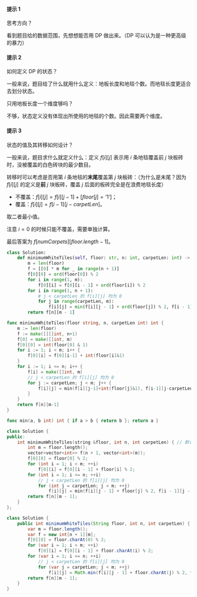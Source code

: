 #### 提示 1

思考方向？

看到题目给的数据范围，先想想能否用 DP 做出来。（DP 可以认为是一种更高级的暴力）

#### 提示 2

如何定义 DP 的状态？

一般来说，题目给了什么就用什么定义：地板长度和地毯个数。而地毯长度更适合去划分状态。

只用地板长度一个维度够吗？

不够，状态定义没有体现出所使用的地毯的个数。因此需要两个维度。

#### 提示 3

状态的值及其转移如何设计？

一般来说，题目求什么就定义什么：定义 $f[i][j]$ 表示用 $i$ 条地毯覆盖前 $j$ 块板砖时，没被覆盖的白色砖块的最少数目。

转移时可以考虑是否用第 $i$ 条地毯的**末尾**覆盖第 $j$ 块板砖：（为什么是末尾？因为 $f[i][j]$ 的定义是**前** $j$ 块板砖，覆盖 $j$ 后面的板砖完全是在浪费地毯长度）

- 不覆盖：$f[i][j] = f[i][j-1] + [\textit{floor}[j]=\text{`1'}]$；
- 覆盖：$f[i][j] = f[i-1][j-\textit{carpetLen}]$。

取二者最小值。

注意 $i=0$ 的时候只能不覆盖，需要单独计算。

最后答案为 $f[\textit{numCarpets}][\textit{floor.length}-1]$。

```Python [sol1-Python3]
class Solution:
    def minimumWhiteTiles(self, floor: str, n: int, carpetLen: int) -> int:
        m = len(floor)
        f = [[0] * m for _ in range(n + 1)]
        f[0][0] = ord(floor[0]) % 2
        for i in range(1, m):
            f[0][i] = f[0][i - 1] + ord(floor[i]) % 2
        for i in range(1, n + 1):
            # j < carpetLen 的 f[i][j] 均为 0
            for j in range(carpetLen, m):
                f[i][j] = min(f[i][j - 1] + ord(floor[j]) % 2, f[i - 1][j - carpetLen])
        return f[n][m - 1]
```

```go [sol1-Go]
func minimumWhiteTiles(floor string, n, carpetLen int) int {
	m := len(floor)
	f := make([][]int, n+1)
	f[0] = make([]int, m)
	f[0][0] = int(floor[0] & 1)
	for i := 1; i < m; i++ {
		f[0][i] = f[0][i-1] + int(floor[i]&1)
	}
	for i := 1; i <= n; i++ {
		f[i] = make([]int, m)
		// j < carpetLen 的 f[i][j] 均为 0
		for j := carpetLen; j < m; j++ {
			f[i][j] = min(f[i][j-1]+int(floor[j]&1), f[i-1][j-carpetLen])
		}
	}
	return f[n][m-1]
}

func min(a, b int) int { if a > b { return b }; return a }
```

```C++ [sol1-C++]
class Solution {
public:
    int minimumWhiteTiles(string &floor, int n, int carpetLen) { // 默认代码没加引用，这里补上
        int m = floor.length();
        vector<vector<int>> f(n + 1, vector<int>(m));
        f[0][0] = floor[0] % 2;
        for (int i = 1; i < m; ++i)
            f[0][i] = f[0][i - 1] + floor[i] % 2;
        for (int i = 1; i <= n; ++i)
            // j < carpetLen 的 f[i][j] 均为 0
            for (int j = carpetLen; j < m; ++j)
                f[i][j] = min(f[i][j - 1] + floor[j] % 2, f[i - 1][j - carpetLen]);
        return f[n][m - 1];
    }
};
```

```java [sol1-Java]
class Solution {
    public int minimumWhiteTiles(String floor, int n, int carpetLen) {
        var m = floor.length();
        var f = new int[n + 1][m];
        f[0][0] = floor.charAt(0) % 2;
        for (var i = 1; i < m; ++i)
            f[0][i] = f[0][i - 1] + floor.charAt(i) % 2;
        for (var i = 1; i <= n; ++i)
            // j < carpetLen 的 f[i][j] 均为 0
            for (var j = carpetLen; j < m; ++j)
                f[i][j] = Math.min(f[i][j - 1] + floor.charAt(j) % 2, f[i - 1][j - carpetLen]);
        return f[n][m - 1];
    }
}
```

